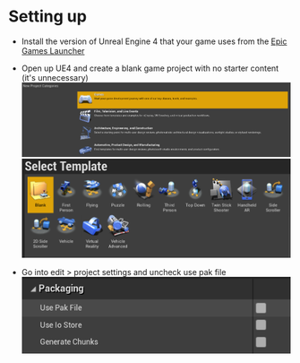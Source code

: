 # Setting up
- Install the version of Unreal Engine 4 that your game uses from the [Epic Games Launcher](https://www.unrealengine.com/en-US/download)

- Open up UE4 and create a blank game project with no starter content (it's unnecessary)
![](type.png)
![](template.png)

- Go into edit > project settings and uncheck use pak file
![](settings.png)